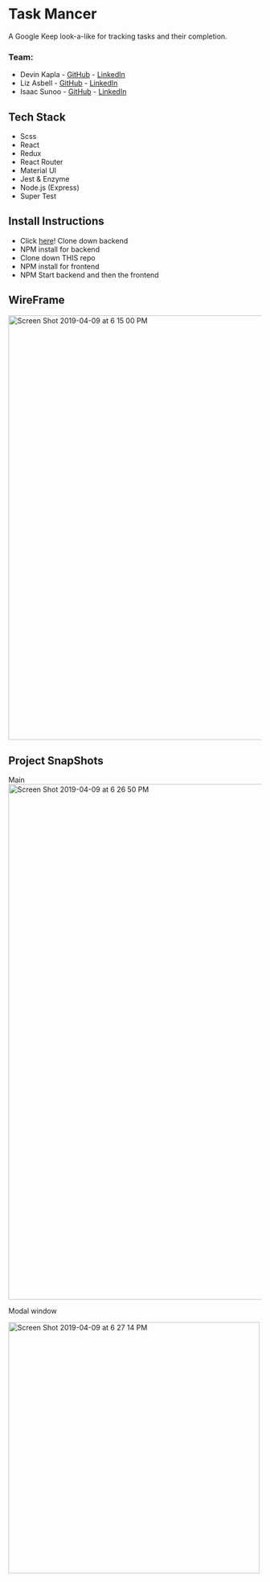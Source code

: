 # Task Mancer
A Google Keep look-a-like for tracking tasks and their completion.
### Team:
- Devin Kapla - [GitHub](https://github.com/DekayHaHa) - [LinkedIn](https://www.linkedin.com/in/devinkapla/)
- Liz Asbell - [GitHub](https://github.com/easbell) - [LinkedIn](https://www.linkedin.com/in/easbell/)
- Isaac Sunoo - [GitHub]() - [LinkedIn]()

## Tech Stack
- Scss
- React
- Redux
- React Router
- Material UI
- Jest & Enzyme
- Node.js (Express)
- Super Test

## Install Instructions
- Click [here](https://github.com/IsaacSunoo/trapper-keeper-api)! Clone down backend
- NPM install for backend
- Clone down THIS repo
- NPM install for frontend
- NPM Start backend and then the frontend

## WireFrame
<img width="845" alt="Screen Shot 2019-04-09 at 6 15 00 PM" src="https://user-images.githubusercontent.com/23220813/55843105-c9297180-5af3-11e9-9dce-48b9f4bd3f87.png">

## Project SnapShots
Main
<img width="1026" alt="Screen Shot 2019-04-09 at 6 26 50 PM" src="https://user-images.githubusercontent.com/23220813/55843441-8072b800-5af5-11e9-85bd-b8e54216e8b6.png">

Modal window

<img width="500" alt="Screen Shot 2019-04-09 at 6 27 14 PM" src="https://user-images.githubusercontent.com/23220813/55843467-a26c3a80-5af5-11e9-9661-31302b015818.png">

